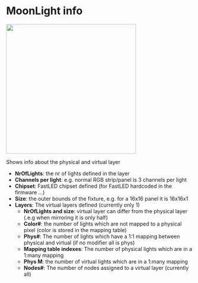 # MoonLight info

<img width="350" src="https://github.com/user-attachments/assets/13719483-cf75-49be-8b25-97d379e5c126" />

Shows info about the physical and virtual layer

* **NrOfLights**: the nr of lights defined in the layer
* **Channels per light**: e.g. normal RGB strip/panel is 3 channels per light
* **Chipset**: FastLED chipset defined (for FastLED hardcoded in the firmware ...)
* **Size**: the outer bounds of the fixture, e.g. for a 16x16 panel it is 16x16x1
* **Layers**: The virtual layers defined (currently only 1)
    * **NrOfLights and size**: virtual layer can differ from the physical layer (.e.g when mirroring it is only half)
    * **Color#**: the number of lights which are not mapped to a physical pixel (color is stored in the mapping table)
    * **Phys#**: The number of lights which have a 1:1 mapping between physical and virtual (if no modifier all is phys)
    * **Mapping table indexes**: The number of physical lights which are in a 1:many mapping
    * **Phys M**: the number of virtual lights which are in a 1:many mapping
    * **Nodes#**: The number of nodes assigned to a virtual layer (currently all)

